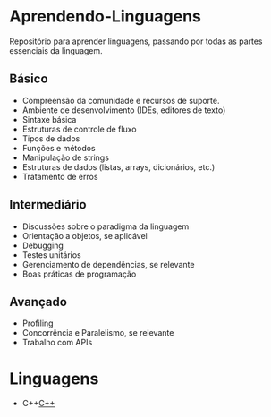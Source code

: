 # Aprendendo-Linguagens
Repositório para aprender linguagens, passando por todas as partes essenciais da linguagem.

## Básico
- Compreensão da comunidade e recursos de suporte.
- Ambiente de desenvolvimento (IDEs, editores de texto)
- Sintaxe básica
- Estruturas de controle de fluxo
- Tipos de dados
- Funções e métodos
- Manipulação de strings
- Estruturas de dados (listas, arrays, dicionários, etc.)
- Tratamento de erros

## Intermediário
- Discussões sobre o paradigma da linguagem
- Orientação a objetos, se aplicável
- Debugging
- Testes unitários
- Gerenciamento de dependências, se relevante
- Boas práticas de programação

## Avançado

- Profiling
- Concorrência e Paralelismo, se relevante
- Trabalho com APIs

# Linguagens

- C++[C++](./C++/README.md)
